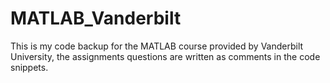 # MATLAB_Vanderbilt
This is my code backup for the MATLAB course provided by Vanderbilt University, the assignments questions are written as comments in the code snippets.
